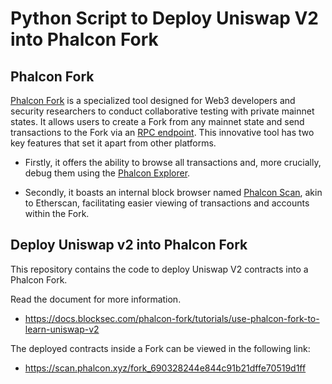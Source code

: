 # Python Script to Deploy Uniswap V2 into Phalcon Fork

## Phalcon Fork

[Phalcon Fork](https://phalcon.xyz/fork) is a specialized tool designed for Web3 developers and security researchers to conduct collaborative testing with private mainnet states. It allows users to create a Fork from any mainnet state and send transactions to the Fork via an [RPC endpoint](https://docs.blocksec.com/phalcon-fork/user-manual/fork-rpc). This innovative tool has two key features that set it apart from other platforms.

* Firstly, it offers the ability to browse all transactions and, more crucially, debug them using the [Phalcon Explorer](https://docs.blocksec.com/phalcon-explorer). 

* Secondly, it boasts an internal block browser named [Phalcon Scan](https://docs.blocksec.com/phalcon-fork/user-manual/fork-panel#scan), akin to Etherscan, facilitating easier viewing of transactions and accounts within the Fork.

## Deploy Uniswap v2 into Phalcon Fork

This repository contains the code to deploy Uniswap V2 contracts into a Phalcon Fork.

Read the document for more information.

* https://docs.blocksec.com/phalcon-fork/tutorials/use-phalcon-fork-to-learn-uniswap-v2

The deployed contracts inside a Fork can be viewed in the following link:

* https://scan.phalcon.xyz/fork_690328244e844c91b21dffe70519d1ff

